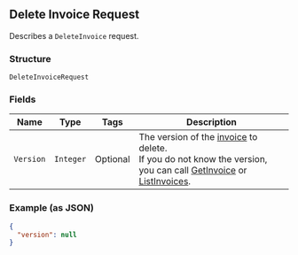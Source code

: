 ## Delete Invoice Request

Describes a `DeleteInvoice` request.

### Structure

`DeleteInvoiceRequest`

### Fields

| Name | Type | Tags | Description |
|  --- | --- | --- | --- |
| `Version` | `Integer` | Optional | The version of the [invoice](#type-invoice) to delete.<br>If you do not know the version, you can call [GetInvoice](#endpoint-Invoices-GetInvoice) or <br>[ListInvoices](#endpoint-Invoices-ListInvoices). |

### Example (as JSON)

```json
{
  "version": null
}
```

